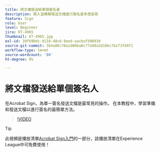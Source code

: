 ```yaml
---
title: 將文檔發送給單個簽名者
description: 跳入並瞭解發送文檔進行簽名是多麼容易
feature: Sign
role: User
level: Beginner
jira: KT-4965
thumbnail: KT-4965.jpg
exl-id: 39f698dc-9118-48c6-9eed-aacbaf500939
source-git-commit: 3b4a86c78a1d80ba0c77a98a3d10bc7b1f3f6071
workflow-type: tm+mt
source-wordcount: '80'
ht-degree: 0%

---
```


# 將文檔發送給單個簽名人

在Acrobat Sign，為單一簽名發送文檔是最常見的操作。 在本教程中，學習準備和發送文檔以進行簽名的最簡單方法。

>[!VIDEO](https://video.tv.adobe.com/v/3425277?quality=12&learn=on&hidetitle=true&captions=chi_hant)

>[!TIP]
>
>此視頻是播放清單[Acrobat Sign入門](https://experienceleague.adobe.com/zh-hant/playlists/acrobat-sign-get-started-business-users)的一部分，該播放清單在Experience League中可免費使用！